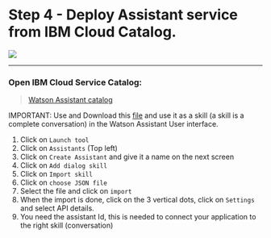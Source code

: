 # Step 4 - Deploy Assistant service from IBM Cloud Catalog.

![](../img/assistant-catalog.png)

<hr>

### Open IBM Cloud Service Catalog:

> [Watson Assistant catalog](https://cloud.ibm.com/catalog/services/watson-assistant)

IMPORTANT: Use and Download this [file](https://github.com/hansb001/mic-sts-nlu-weather-tone-analyzer/blob/master/scripts/skill-Car-Dashboard---Sample.json) and use it as a skill (a skill is a complete conversation) in the Watson Assistant User interface.
1. Click on `Launch tool`
2. Click on `Assistants` (Top left)
3. Click on `Create Assistant` and give it a name on the next screen
4. Click on `Add dialog skill`
4. Click on `Import skill`
5. Click on `choose JSON file`
6. Select the file and click on `import`
7. When the import is done, click on the 3 vertical dots, click on `Settings` and select API details. 
8. You need the assistant Id, this is needed to connect your application to the right skill (conversation)

